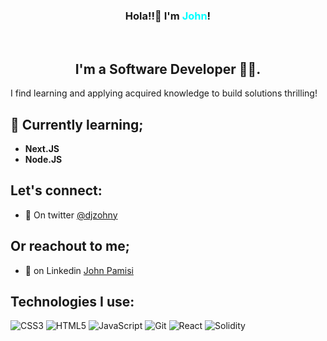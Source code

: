  <h3 align="center">
      Hola!!👋 I'm<span style="color: aqua"> John</span>!
  </h3>
  </br>
  <h2 align="center">
      I'm a Software Developer 👨‍💻.
  </h2>

  <p>
    I find learning and applying acquired knowledge to build solutions thrilling!
  </p>

## 🌱 Currently learning;

- **Next.JS**
- **Node.JS**

## Let's connect:

- 🤝 On twitter [@djzohny](https://twitter.com/djzohny)

## Or reachout to me;

- 💬 on Linkedin [John Pamisi](https://www.linkedin.com/in/pamisijohn)

## Technologies I use:

![CSS3](https://img.shields.io/badge/css3-%231572B6.svg?style=for-the-badge&logo=css3&logoColor=white) ![HTML5](https://img.shields.io/badge/html5-%23E34F26.svg?style=for-the-badge&logo=html5&logoColor=white) ![JavaScript](https://img.shields.io/badge/javascript-%23323330.svg?style=for-the-badge&logo=javascript&logoColor=%23F7DF1E) ![Git](https://img.shields.io/badge/git-%23F05033.svg?style=for-the-badge&logo=git&logoColor=white) ![React](https://img.shields.io/badge/react-%2320232a.svg?style=for-the-badge&logo=react&logoColor=%2361DAFB) ![Solidity](https://img.shields.io/badge/Solidity-%23363636.svg?style=for-the-badge&logo=solidity&logoColor=white)
